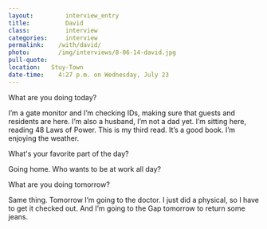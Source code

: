 ```yaml
---
layout:         interview_entry
title:          David
class:          interview
categories:     interview
permalink:    /with/david/
photo:        /img/interviews/8-06-14-david.jpg
pull-quote:
location:   Stuy-Town
date-time:    4:27 p.m. on Wednesday, July 23
---
```


<p class="question">What are you doing today?</p>
<p>I’m a gate monitor and I’m checking IDs, making sure that guests and residents are here. I’m also a husband, I’m not a dad yet. I’m sitting here, reading 48 Laws of Power. This is my third read. It’s a good book. I’m enjoying the weather.</p>

<p class="question">What's your favorite part of the day?</p>
<p>Going home. Who wants to be at work all day?</p>

<p class="question">What are you doing tomorrow?</p>
<p>Same thing. Tomorrow I’m going to the doctor. I just did a physical, so I have to get it checked out. And I’m going to the Gap tomorrow to return some jeans.</p>
